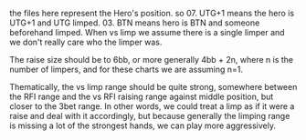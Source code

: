 the files here represent the Hero's position. so 07. UTG+1 means the hero is UTG+1 and UTG limped. 03. BTN means hero is BTN and someone beforehand limped. When vs limp we assume there is a single limper and we don't really care who the limper was.

The raise size should be to 6bb, or more generally 4bb + 2n, where n is the number of limpers, and for these charts we are assuming n=1.

Thematically, the vs limp range should be quite strong, somewhere between the RFI range and the vs RFI raising range against middle position, but closer to the 3bet range. In other words, we could treat a limp as if it were a raise and deal with it accordingly, but because generally the limping range is missing a lot of the strongest hands, we can play more aggressively.

